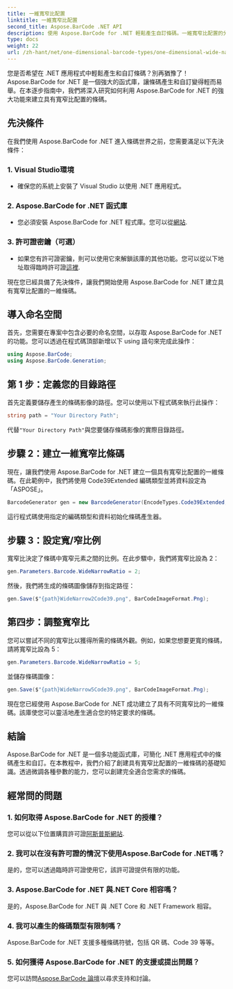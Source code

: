 ```yaml
---
title: 一維寬窄比配置
linktitle: 一維寬窄比配置
second_title: Aspose.BarCode .NET API
description: 使用 Aspose.BarCode for .NET 輕鬆產生自訂條碼。一維寬窄比配置的分步指南。
type: docs
weight: 22
url: /zh-hant/net/one-dimensional-barcode-types/one-dimensional-wide-narrow-ratio-configuration/
---
```


您是否希望在 .NET 應用程式中輕鬆產生和自訂條碼？別再猶豫了！ Aspose.BarCode for .NET 是一個強大的函式庫，讓條碼產生和自訂變得輕而易舉。在本逐步指南中，我們將深入研究如何利用 Aspose.BarCode for .NET 的強大功能來建立具有寬窄比配置的條碼。

## 先決條件

在我們使用 Aspose.BarCode for .NET 進入條碼世界之前，您需要滿足以下先決條件：

### 1. Visual Studio環境
   - 確保您的系統上安裝了 Visual Studio 以使用 .NET 應用程式。
   
### 2. Aspose.BarCode for .NET 函式庫
   - 您必須安裝 Aspose.BarCode for .NET 程式庫。您可以從[網站](https://releases.aspose.com/barcode/net/).

### 3. 許可證密鑰（可選）
   - 如果您有許可證密鑰，則可以使用它來解鎖該庫的其他功能。您可以從以下地址取得臨時許可證[這裡](https://purchase.aspose.com/temporary-license/).

現在您已經具備了先決條件，讓我們開始使用 Aspose.BarCode for .NET 建立具有寬窄比配置的一維條碼。

## 導入命名空間

首先，您需要在專案中包含必要的命名空間，以存取 Aspose.BarCode for .NET 的功能。您可以透過在程式碼頂部新增以下 using 語句來完成此操作：

```csharp
using Aspose.BarCode;
using Aspose.BarCode.Generation;
```

## 第 1 步：定義您的目錄路徑

首先定義要儲存產生的條碼影像的路徑。您可以使用以下程式碼來執行此操作：

```csharp
string path = "Your Directory Path";
```

代替`"Your Directory Path"`與您要儲存條碼影像的實際目錄路徑。

## 步驟 2：建立一維寬窄比條碼

現在，讓我們使用 Aspose.BarCode for .NET 建立一個具有寬窄比配置的一維條碼。在此範例中，我們將使用 Code39Extended 編碼類型並將資料設定為「ASPOSE」。

```csharp
BarcodeGenerator gen = new BarcodeGenerator(EncodeTypes.Code39Extended, "ASPOSE");
```

這行程式碼使用指定的編碼類型和資料初始化條碼產生器。

## 步驟 3：設定寬/窄比例

寬窄比決定了條碼中寬窄元素之間的比例。在此步驟中，我們將寬窄比設為 2：

```csharp
gen.Parameters.Barcode.WideNarrowRatio = 2;
```

然後，我們將生成的條碼圖像儲存到指定路徑：

```csharp
gen.Save($"{path}WideNarrow2Code39.png", BarCodeImageFormat.Png);
```

## 第四步：調整寬窄比

您可以嘗試不同的寬窄比以獲得所需的條碼外觀。例如，如果您想要更寬的條碼，請將寬窄比設為 5：

```csharp
gen.Parameters.Barcode.WideNarrowRatio = 5;
```

並儲存條碼圖像：

```csharp
gen.Save($"{path}WideNarrow5Code39.png", BarCodeImageFormat.Png);
```

現在您已經使用 Aspose.BarCode for .NET 成功建立了具有不同寬窄比的一維條碼。該庫使您可以靈活地產生適合您的特定要求的條碼。

## 結論

Aspose.BarCode for .NET 是一個多功能函式庫，可簡化 .NET 應用程式中的條碼產生和自訂。在本教程中，我們介紹了創建具有寬窄比配置的一維條碼的基礎知識。透過微調各種參數的能力，您可以創建完全適合您需求的條碼。

## 經常問的問題

### 1. 如何取得 Aspose.BarCode for .NET 的授權？
您可以從以下位置購買許可證[阿斯普斯網站](https://purchase.aspose.com/buy).

### 2. 我可以在沒有許可證的情況下使用Aspose.BarCode for .NET嗎？
是的，您可以透過臨時許可證使用它，該許可證提供有限的功能。

### 3. Aspose.BarCode for .NET 與.NET Core 相容嗎？
是的，Aspose.BarCode for .NET 與 .NET Core 和 .NET Framework 相容。

### 4. 我可以產生的條碼類型有限制嗎？
Aspose.BarCode for .NET 支援多種條碼符號，包括 QR 碼、Code 39 等等。

### 5. 如何獲得 Aspose.BarCode for .NET 的支援或提出問題？
您可以訪問[Aspose.BarCode 論壇](https://forum.aspose.com/c/barcode/13)以尋求支持和討論。
